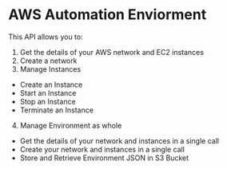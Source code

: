 # AWS Automation Enviorment 

This API allows you to:
1) Get the details of your AWS network and EC2 instances
2) Create a network 
3) Manage Instances
  - Create an Instance
  - Start an Instance
  - Stop an Instance
  - Terminate an Instance
4) Manage Environment as whole
  - Get the details of your network and instances in a single call
  - Create your network and instances in a single call
  - Store and Retrieve Environment JSON in S3 Bucket
